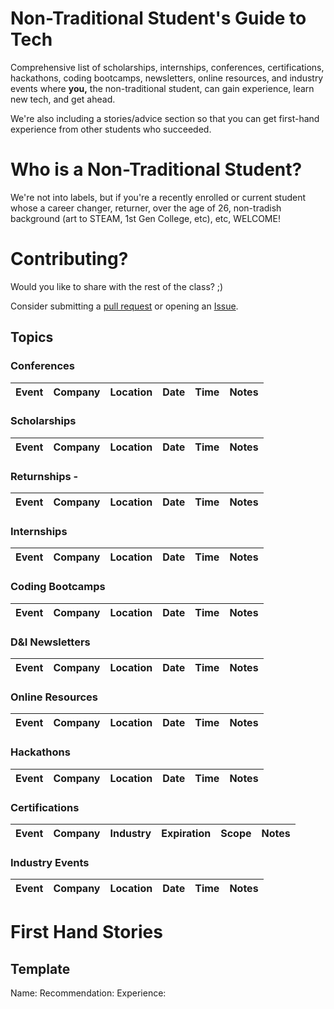 # Non-Traditional Student's Guide to Tech
Comprehensive list of scholarships, internships, conferences, certifications, hackathons, coding bootcamps, newsletters, online resources, and industry events where **you,** the non-traditional student, can gain experience, learn new tech, and get ahead.

We're also including a stories/advice section so that you can get first-hand experience from other students who succeeded.

# Who is a Non-Traditional Student?
We're not into labels, but if you're a recently enrolled or current student whose a career changer, returner, over the age of 26, non-tradish background (art to STEAM, 1st Gen College, etc), etc, WELCOME!

# Contributing? 
Would you like to share with the rest of the class? ;)  

Consider submitting a [pull request](https://) or opening an [Issue](https://).

## Topics

### Conferences
|Event	                | Company       | Location     | Date        | Time	   | Notes       | 
|:---------------------:|---------------|--------------|-------------|---------|-------------|

### Scholarships
|Event	                | Company       | Location     | Date        | Time	   | Notes       | 
|:---------------------:|---------------|--------------|-------------|---------|-------------|

### Returnships - 
|Event	                | Company       | Location     | Date        | Time	   | Notes       | 
|:---------------------:|---------------|--------------|-------------|---------|-------------|

### Internships
|Event	                | Company       | Location     | Date        | Time	   | Notes       | 
|:---------------------:|---------------|--------------|-------------|---------|-------------|

### Coding Bootcamps
|Event	                | Company       | Location     | Date        | Time	   | Notes       | 
|:---------------------:|---------------|--------------|-------------|---------|-------------|

### D&I Newsletters
|Event	                | Company       | Location     | Date        | Time	   | Notes       | 
|:---------------------:|---------------|--------------|-------------|---------|-------------|

### Online Resources
|Event	                | Company       | Location     | Date        | Time	   | Notes       | 
|:---------------------:|---------------|--------------|-------------|---------|-------------|

### Hackathons
|Event	                | Company       | Location     | Date        | Time	   | Notes       | 
|:---------------------:|---------------|--------------|-------------|---------|-------------|

### Certifications
|Event	                | Company       | Industry     |Expiration   | Scope   | Notes       | 
|:---------------------:|---------------|--------------|-------------|---------|-------------|


### Industry Events
|Event	                | Company       | Location     | Date        | Time	   | Notes       | 
|:---------------------:|---------------|--------------|-------------|---------|-------------|

# First Hand Stories

## Template

Name:
Recommendation:
Experience:
